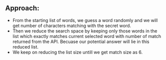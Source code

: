 ## Approach:
* From the starting list of words, we guess a word randomly and we will get number of characters matching with the secret word.
* Then we reduce the search space by keeping only those words in the list which exactly matches current selected word with number of match returned from the API. Becuase our potential answer will lie in this reduced list.
* We keep on reducing the list size untill we get match size as 6.
​